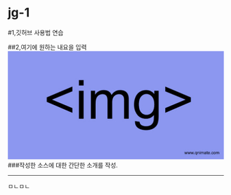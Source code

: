 # jg-1
#1,깃허브 사용법 연습

##2,여기에 원하는 내요을 입력
![image](./images/11.jpg)
###작성한 소스에 대한 간단한 소개를 작성.

*****************************************

ㅁㄴㅁㄴ
